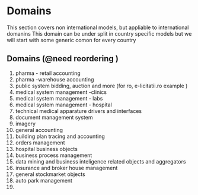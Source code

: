 # Domains
This section covers non international models, but appliable to international domanins
This domain can be under split in country specific models but we will start with some generic comon for every country

## Domains (@need reordering )
  1. pharma - retail accounting
  2. pharma -warehouse accounting
  3. public system bidding, auction and more (for ro, e-licitatii.ro example )
  4. medical system management -clinics
  5. medical system management - labs
  6. medical system management - hospital
  7. technical medical apparature drivers and interfaces
  8. document management system 
  9. imagery
  10. general accounting
  11. building plan tracing and accounting
  12. orders management
  13. hospital business objects
  14. business process management
  15. data mining and business inteligence related objects and aggregators
  16. insurance and broker house management
  17. general stockmarket objects 
  18. auto park management 
  19. 
